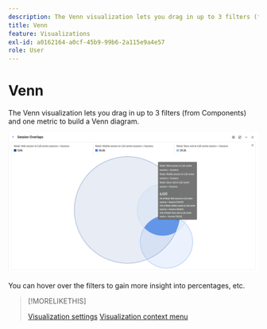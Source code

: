 ```yaml
---
description: The Venn visualization lets you drag in up to 3 filters (from Components) and one metric to build a Venn diagram.
title: Venn
feature: Visualizations
exl-id: a0162164-a0cf-45b9-99b6-2a115e9a4e57
role: User
---
```

# Venn

The Venn visualization lets you drag in up to 3 filters (from Components) and one metric to build a Venn diagram.

 ![Venn visualization that includes three filters.](assets/venn.png)

You can hover over the filters to gain more insight into percentages, etc.

<!--

To turn the Venn diagram into a Freeform table, click the colored dot next to the **[!UICONTROL Venn]** header and select **[!UICONTROL Manage Data Sources]** > **[!UICONTROL Available Data Sources]** > **[!UICONTROL Freeform Table]**.

To normalize the Venn diagram (take the size out of it), go select ![Setting](/help/assets/icons/Setting.svg) and select **[!UICONTROL Normalization]**.

![Visualization Settings option for Visualization type: Venn diagram.](assets/normalization.png)

-->


>[!MORELIKETHIS]
>
>[Visualization settings](freeform-analysis-visualizations.md#settings)
>[Visualization context menu](freeform-analysis-visualizations.md#context-menu)

